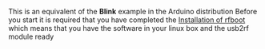 This is an equivalent of the **Blink** example in the Arduino distribution
Before you start it is required that you have completed the
[Installation of rfboot](help/Installation)
which means that you have the software in your linux box and the usb2rf module ready



